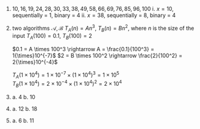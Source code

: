 1. $10, 16, 19, 24, 28, 30, 33, 38, 49, 58, 66, 69, 76, 85, 96, 100$
	i. $x = 10$, sequentially = 1, binary = 4
	ii. $x = 38$, sequentially = 8, binary = 4

2. two algorithms $\mathcal{A}, \mathcal{B}$
   $T_A(n) = An^3, \: T_B(n) = Bn^2$, where $n$ is the size of the input
   $T_A(100) = 0.1, \: T_B(100) = 2$
   
   $0.1 = A \times 100^3 \rightarrow A = \frac{0.1}{100^3} = 1{\times}10^{-7}$ 
   $2 = B \times 100^2 \rightarrow \frac{2}{100^2} = 2{\times}10^{-4}$ 
   
   $T_A(1{\times}10^4) = 1{\times}10^{-7} \times (1{\times}10^4)^3 = 1{\times}10^5$  
   $T_B(1{\times}10^4) = 2{\times}10^{-4} \times (1{\times}10^4)^2 = 2{\times}10^4$ 

3. 
   a. 4
   b. 10

4. 
   a. 12
   b. 18

5. 
   a. 6
   b. 11